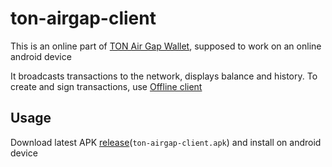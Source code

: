 # ton-airgap-client

This is an online part of [TON Air Gap Wallet](https://github.com/ton-offline-storage), supposed to work on an online android device

It broadcasts transactions to the network, displays balance and history. To create and sign transactions, use [Offline client](https://github.com/ton-offline-storage/ton-offline-client/tree/main)

## Usage

Download latest APK [release](https://github.com/ton-offline-storage/ton-airgap-client/releases)(`ton-airgap-client.apk`) and install on android device

